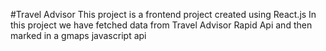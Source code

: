#Travel Advisor
This project is a frontend project created using React.js
In this project we have fetched data from Travel Advisor Rapid Api and then marked in a gmaps javascript api
